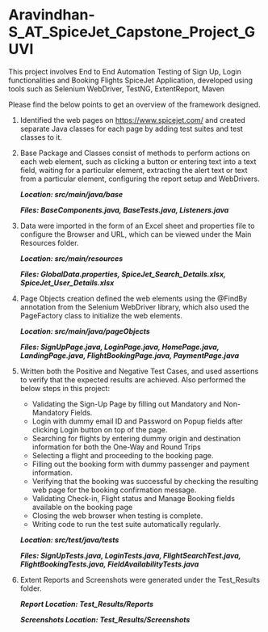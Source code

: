 # Aravindhan-S_AT_SpiceJet_Capstone_Project_GUVI

This project involves End to End Automation Testing of Sign Up, Login functionalities and Booking Flights SpiceJet Application, 
developed using tools such as Selenium WebDriver, TestNG, ExtentReport, Maven

Please find the below points to get an overview of the framework designed.

1. Identified the web pages on https://www.spicejet.com/ and created separate Java classes for each page by adding test suites and test classes to it.
2. Base Package and Classes consist of methods to perform actions on each web element, such as clicking a button or entering text into a text field, waiting for a particular element,
   extracting the alert text or text from a particular element, configuring the report setup and WebDrivers.

    ***Location: src/main/java/base***

    ***Files: BaseComponents.java, BaseTests.java, Listeners.java***

3. Data were imported in the form of an Excel sheet and properties file to configure the Browser and URL, which can be viewed under the Main Resources folder.

    ***Location: src/main/resources***

    ***Files: GlobalData.properties, SpiceJet_Search_Details.xlsx, SpiceJet_User_Details.xlsx***

4. Page Objects creation defined the web elements using the @FindBy annotation from the Selenium WebDriver library, which also used the PageFactory class to initialize the web elements.

    ***Location: src/main/java/pageObjects***

    ***Files: SignUpPage.java, LoginPage.java, HomePage.java, LandingPage.java, FlightBookingPage.java, PaymentPage.java***

5. Written both the Positive and Negative Test Cases, and used assertions to verify that the expected results are achieved. Also performed the below steps in this project:
      - Validating the Sign-Up Page by filling out Mandatory and Non-Mandatory Fields.
      - Login with dummy email ID and Password on Popup fields after clicking Login button on top of the page.
      - Searching for flights by entering dummy origin and destination information for both the One-Way and Round Trips
      - Selecting a flight and proceeding to the booking page.
      - Filling out the booking form with dummy passenger and payment information.
      - Verifying that the booking was successful by checking the resulting web page for the booking confirmation message.
      - Validating Check-in, Flight status and Manage Booking fields available on the booking page
      - Closing the web browser when testing is complete.
      - Writing code to run the test suite automatically regularly.
    
    ***Location: src/test/java/tests***

    ***Files: SignUpTests.java, LoginTests.java, FlightSearchTest.java, FlightBookingTests.java, FieldAvailabilityTests.java***

6. Extent Reports and Screenshots were generated under the Test_Results folder.

    ***Report Location: Test_Results/Reports***

    ***Screenshots Location: Test_Results/Screenshots***
